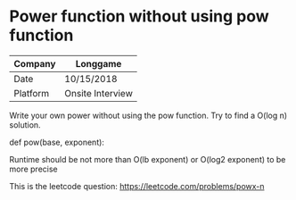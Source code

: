 # Power function without using pow function

Company|Longgame
---|---
Date|10/15/2018
Platform|Onsite Interview

Write your own power without using the pow function. Try to find a O(log n) solution.

def pow(base, exponent):

Runtime should be not more than O(lb exponent) or O(log2 exponent) to be more precise

This is the leetcode question: https://leetcode.com/problems/powx-n